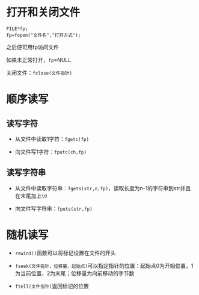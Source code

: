 # 打开和关闭文件
```
FILE*fp;
fp=fopen("文件名","打开方式");
```
之后便可用fp访问文件

如果未正常打开，`fp`=NULL

关闭文件：`fclose(文件指针)`
# 顺序读写

## 读写字符
* 从文件中读取1字符：`fgetc(fp)`

* 向文件写1字符：`fputc(ch,fp)`
## 读写字符串
* 从文件中读取字符串：`fgets(str,n,fp)`，读取长度为n-1的字符串到str并且在末尾加上`\0`

* 向文件写字符串：`fputs(str,fp)`

# 随机读写
* `rewind()`函数可以将标记设置在文件的开头

* `fseek(文件指针，位移量，起始点)`可以指定指针的位置：起始点0为开始位置，1为当前位置，2为末尾；位移量为向前移动的字节数

* `ftell(文件指针)`返回标记的位置
